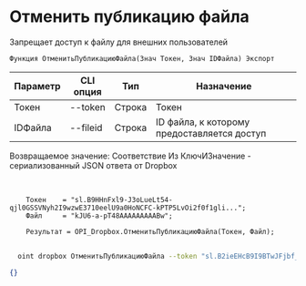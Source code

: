 ﻿---
sidebar_position: 6
---

# Отменить публикацию файла
 Запрещает доступ к файлу для внешних пользователей



`Функция ОтменитьПубликациюФайла(Знач Токен, Знач IDФайла) Экспорт`

  | Параметр | CLI опция | Тип | Назначение |
  |-|-|-|-|
  | Токен | --token | Строка | Токен |
  | IDФайла | --fileid | Строка | ID файла, к которому предоставляется доступ |

  
  Возвращаемое значение:   Соответствие Из КлючИЗначение - сериализованный JSON ответа от Dropbox

<br/>




```bsl title="Пример кода"
    Токен    = "sl.B9HHnFxl9-J3oLueLt54-qjl0GSSVNyh2I9wzwE3710eelU9a0HoNCFC-kPTP5LvOi2f0f1gli...";
    Файл     = "kJU6-a-pT48AAAAAAAAABw";

    Результат = OPI_Dropbox.ОтменитьПубликациюФайла(Токен, Файл);
```



```sh title="Пример команды CLI"
    
  oint dropbox ОтменитьПубликациюФайла --token "sl.B2ieEHcB9I9BTwJFjbf_MQtoZMKjGYgkpBqzQkvBfuSz41Qpy5r3d7a4ax22I5ILWhd9KLbN5L..." --fileid %fileid%

```

```json title="Результат"
{}
```
